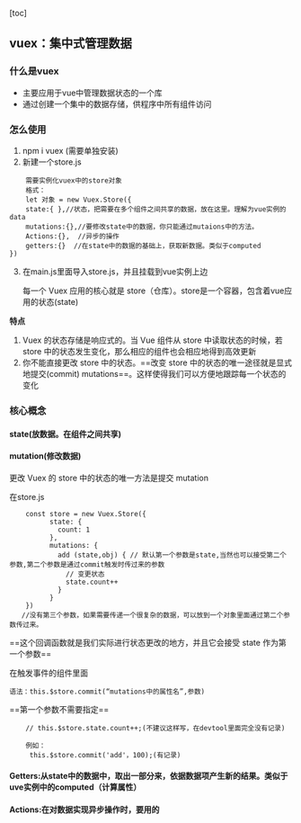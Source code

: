 [toc]
## vuex：集中式管理数据
### 什么是vuex
- 主要应用于vue中管理数据状态的一个库
- 通过创建一个集中的数据存储，供程序中所有组件访问
    
### 怎么使用

1. npm i vuex (需要单独安装)
2. 新建一个store.js
```
    需要实例化vuex中的store对象
    格式：
    let 对象 = new Vuex.Store({
    state:{ },//状态，把需要在多个组件之间共享的数据，放在这里。理解为vue实例的data
    mutations:{},//要修改state中的数据，你只能通过mutaions中的方法。
    Actions:{},  //异步的操作
    getters:{}  //在state中的数据的基础上，获取新数据。类似于computed
})
```

3. 在main.js里面导入store.js，并且挂载到vue实例上边


    每一个 Vuex 应用的核心就是 store（仓库）。store是一个容器，包含着vue应用的状态(state)

**特点**


1. Vuex 的状态存储是响应式的。当 Vue 组件从 store 中读取状态的时候，若 store 中的状态发生变化，那么相应的组件也会相应地得到高效更新
2. 你不能直接更改 store 中的状态。==改变 store 中的状态的唯一途径就是显式地提交(commit) mutations==。这样使得我们可以方便地跟踪每一个状态的变化

### 核心概念

#### state(放数据。在组件之间共享)

#### mutation(修改数据)
更改 Vuex 的 store 中的状态的唯一方法是提交 mutation

在store.js
```
    const store = new Vuex.Store({
          state: {
            count: 1
          },
          mutations: {
            add (state,obj) { // 默认第一个参数是state,当然也可以接受第二个参数,第二个参数是通过commit触发时传过来的参数
              // 变更状态
              state.count++
            }
          }
    })
   //没有第三个参数，如果需要传递一个很复杂的数据，可以放到一个对象里面通过第二个参数传过来。
```
 ==这个回调函数就是我们实际进行状态更改的地方，并且它会接受 state 作为第一个参数==

在触发事件的组件里面
    
    语法：this.$store.commit(“mutations中的属性名”,参数) 
    
==第一个参数不需要指定==
``` 
    // this.$store.state.count++;(不建议这样写，在devtool里面完全没有记录)
    
    例如：
     this.$store.commit('add'，100);(有记录)
```
#### Getters:从state中的数据中，取出一部分来，依据数据项产生新的结果。类似于uve实例中的computed（计算属性）
    
    


#### Actions:在对数据实现异步操作时，要用的


